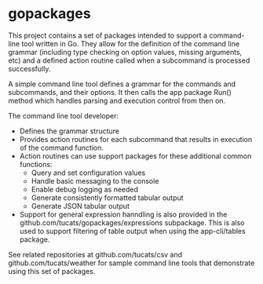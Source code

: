 # gopackages

This project contains a set of packages intended to support a command-line tool written in Go.
They allow for the definition of the command line grammar (including type checking on option
values, missing arguments, etc) and a defined action routine called when a subcommand is
processed successfully.

A simple command line tool defines a grammar for the commands and subcommands, and their 
options. It then calls the app package Run() method which handles parsing and execution
control from then on.

The command line tool developer:

* Defines the grammar structure
* Provides action routines for each subcommand that results in execution of the command function.
* Action routines can use support packages for these additional common functions:
  * Query and set configuration values
  * Handle basic messaging to the console
  * Enable debug logging as needed
  * Generate consistently formatted tabular output
  * Generate JSON tabular output
* Support for general expression hanndling is also provided in the github.com/tucats/gopackages/expressions subpackage.
This is also used to support filtering of table output when using the app-cli/tables package.

See related repositories at github.com/tucats/csv and github.com/tucats/weather for sample
command line tools that demonstrate using this set of packages.
